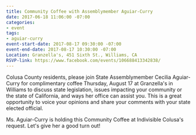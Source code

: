 ```yaml
---
title: Community Coffee with Assemblymember Aguiar-Curry
date: 2017-06-18 11:06:00 -07:00
categories:
- event
tags:
- aguiar-curry
event-start-date: 2017-08-17 09:30:00 -07:00
event-end-date: 2017-08-17 10:30:00 -07:00
Location: Granzella's, 451 Sixth St., Williams, CA
RSVP-link: https://www.facebook.com/events/106688413342838/
---
```


Colusa County residents, please join State Assemblymember Cecilia Aguiar-Curry for complimentary coffee Thursday, August 17 at Granzella's in Williams to discuss state legislation, issues impacting your community or the state of California, and ways her office can assist you. This is a great opportunity to voice your opinions and share your comments with your state elected official. 

Ms. Aguiar-Curry is holding this Community Coffee at Indivisible Colusa's request. Let's give her a good turn out! 